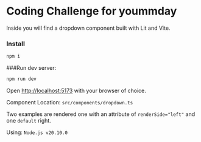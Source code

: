 # Coding Challenge for yoummday

Inside you will find a dropdown component built with Lit and Vite.

### Install
```bash
npm i
```
###Run dev server:
```bash
npm run dev
```


Open [http://localhost:5173](http://localhost:5173) with your browser of choice.

Component Location: `src/components/dropdown.ts`

Two examples are rendered one with an attribute of `renderSide="left"` and one `default` right.

Using:
`Node.js v20.10.0`
